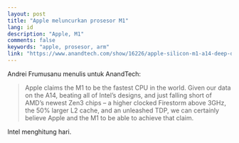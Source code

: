```yaml
---
layout: post
title: "Apple meluncurkan prosesor M1"
lang: id
description: "Apple, M1"
comments: false
keywords: "apple, prosesor, arm"
link: "https://www.anandtech.com/show/16226/apple-silicon-m1-a14-deep-dive/4"
--- 
```


Andrei Frumusanu menulis untuk AnandTech:

>Apple claims the M1 to be the fastest CPU in the world. Given our data on the A14, beating all of Intel’s designs, and just falling short of AMD’s newest Zen3 chips – a higher clocked Firestorm above 3GHz, the 50% larger L2 cache, and an unleashed TDP, we can certainly believe Apple and the M1 to be able to achieve that claim. 

Intel menghitung hari.

